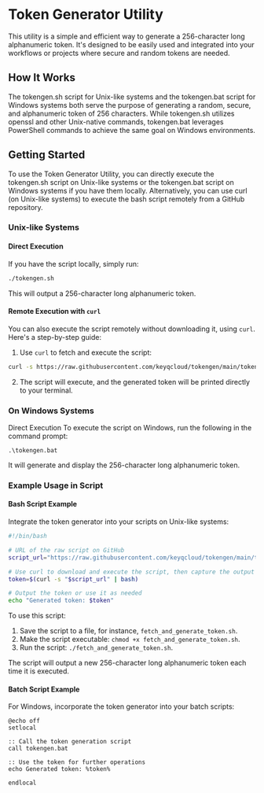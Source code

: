 # Token Generator Utility

This utility is a simple and efficient way to generate a 256-character long alphanumeric token. It's designed to be easily used and integrated into your workflows or projects where secure and random tokens are needed.

## How It Works
The tokengen.sh script for Unix-like systems and the tokengen.bat script for Windows systems both serve the purpose of generating a random, secure, and alphanumeric token of 256 characters. While tokengen.sh utilizes openssl and other Unix-native commands, tokengen.bat leverages PowerShell commands to achieve the same goal on Windows environments.

## Getting Started
To use the Token Generator Utility, you can directly execute the tokengen.sh script on Unix-like systems or the tokengen.bat script on Windows systems if you have them locally. Alternatively, you can use curl (on Unix-like systems) to execute the bash script remotely from a GitHub repository.

### Unix-like Systems

#### Direct Execution
If you have the script locally, simply run:
```bash
./tokengen.sh
```
This will output a 256-character long alphanumeric token.

#### Remote Execution with `curl`
You can also execute the script remotely without downloading it, using `curl`. Here's a step-by-step guide:

1. Use `curl` to fetch and execute the script:
```bash
curl -s https://raw.githubusercontent.com/keyqcloud/tokengen/main/tokengen.sh | bash
```

2. The script will execute, and the generated token will be printed directly to your terminal.

### On Windows Systems

Direct Execution
To execute the script on Windows, run the following in the command prompt:
```batch
.\tokengen.bat
```
It will generate and display the 256-character long alphanumeric token.

### Example Usage in Script

#### Bash Script Example
Integrate the token generator into your scripts on Unix-like systems:

```bash
#!/bin/bash

# URL of the raw script on GitHub
script_url="https://raw.githubusercontent.com/keyqcloud/tokengen/main/tokengen.sh"

# Use curl to download and execute the script, then capture the output
token=$(curl -s "$script_url" | bash)

# Output the token or use it as needed
echo "Generated token: $token"
```

To use this script:

1. Save the script to a file, for instance, `fetch_and_generate_token.sh`.
2. Make the script executable: `chmod +x fetch_and_generate_token.sh`.
3. Run the script: `./fetch_and_generate_token.sh`.

The script will output a new 256-character long alphanumeric token each time it is executed.

#### Batch Script Example

For Windows, incorporate the token generator into your batch scripts:
```batch
@echo off
setlocal

:: Call the token generation script
call tokengen.bat

:: Use the token for further operations
echo Generated token: %token%

endlocal
```